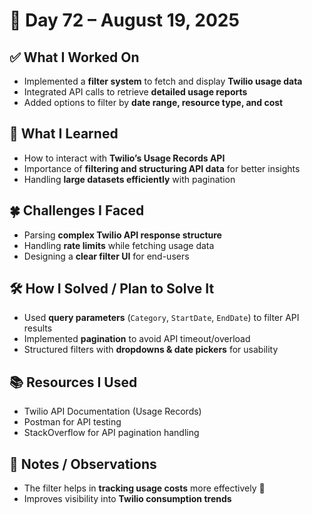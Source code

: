 # 📅 Day 72 – August 19, 2025  

## ✅ What I Worked On  
- Implemented a **filter system** to fetch and display **Twilio usage data**  
- Integrated API calls to retrieve **detailed usage reports**  
- Added options to filter by **date range, resource type, and cost**  

## 🧠 What I Learned  
- How to interact with **Twilio’s Usage Records API**  
- Importance of **filtering and structuring API data** for better insights  
- Handling **large datasets efficiently** with pagination  

## 🍀 Challenges I Faced  
- Parsing **complex Twilio API response structure**  
- Handling **rate limits** while fetching usage data  
- Designing a **clear filter UI** for end-users  

## 🛠️ How I Solved / Plan to Solve It  
- Used **query parameters** (`Category`, `StartDate`, `EndDate`) to filter API results  
- Implemented **pagination** to avoid API timeout/overload  
- Structured filters with **dropdowns & date pickers** for usability  

## 📚 Resources I Used  
- Twilio API Documentation (Usage Records)  
- Postman for API testing  
- StackOverflow for API pagination handling  

## 💬 Notes / Observations  
- The filter helps in **tracking usage costs** more effectively 💸  
- Improves visibility into **Twilio consumption trends**  
